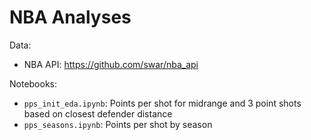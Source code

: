 # NBA Analyses

Data:
- NBA API: https://github.com/swar/nba_api

Notebooks:
- ```pps_init_eda.ipynb```: Points per shot for midrange and 3 point shots based on closest defender distance
- ```pps_seasons.ipynb```: Points per shot by season
